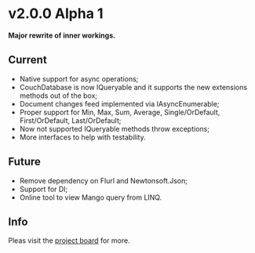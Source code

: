 # v2.0.0 Alpha 1

**Major rewrite of inner workings.**

## Current

* Native support for async operations;
* CouchDatabase is now IQueryable and it supports the new extensions methods out of the box;
* Document changes feed implemented via IAsyncEnumerable;
* Proper support for Min, Max, Sum, Average, Single/OrDefault, First/OrDefault, Last/OrDefault;
* Now not supported IQueryable methods throw exceptions;
* More interfaces to help with testability.

## Future
* Remove dependency on Flurl and Newtonsoft.Json;
* Support for DI;
* Online tool to view Mango query from LINQ.

## Info
Pleas visit the [project board](https://github.com/matteobortolazzo/couchdb-net/projects/1) for more.
